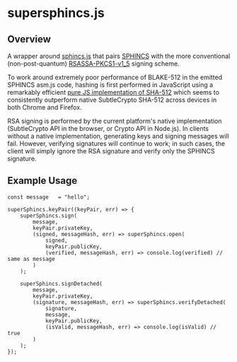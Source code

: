 # supersphincs.js

## Overview

A wrapper around [sphincs.js](https://github.com/cyph/sphincs.js) that pairs
[SPHINCS](https://sphincs.cr.yp.to) with the more conventional (non-post-quantum)
[RSASSA-PKCS1-v1_5](https://tools.ietf.org/html/rfc3447#section-8.2) signing scheme.

To work around extremely poor performance of BLAKE-512 in the emitted SPHINCS asm.js code,
hashing is first performed in JavaScript using a remarkably efficient [pure JS implementation
of SHA-512](https://github.com/emn178/js-sha512) which seems to consistently outperform
native SubtleCrypto SHA-512 across devices in both Chrome and Firefox.

RSA signing is performed by the current platform's native implementation (SubtleCrypto API
in the browser, or Crypto API in Node.js). In clients without a native implementation,
generating keys and signing messages will fail. However, verifying signatures will continue
to work; in such cases, the client will simply ignore the RSA signature and verify only the
SPHINCS signature.

## Example Usage

	const message	= "hello";

	superSphincs.keyPair((keyPair, err) => {
		superSphincs.sign(
			message,
			keyPair.privateKey,
			(signed, messageHash, err) => superSphincs.open(
				signed,
				keyPair.publicKey,
				(verified, messageHash, err) => console.log(verified) // same as message
			)
		);

		superSphincs.signDetached(
			message,
			keyPair.privateKey,
			(signature, messageHash, err) => superSphincs.verifyDetached(
				signature,
				message,
				keyPair.publicKey,
				(isValid, messageHash, err) => console.log(isValid) // true
			)
		);
	});
